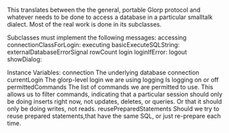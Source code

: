 This translates between the the general, portable Glorp protocol and whatever needs to be done to access a database in a particular smalltalk dialect. Most of the real work is done in its subclasses.

Subclasses must implement the following messages:
	accessing
		connectionClassForLogin:
	executing
		basicExecuteSQLString:
		externalDatabaseErrorSignal
		rowCount
	login
		loginIfError:
		logout
		showDialog:

Instance Variables:
	connection	<varies>	The underlying database connection
	currentLogin	<Login> The glorp-level login we are using
	logging	<Boolean>	Is logging on or off
	permittedCommands	<Collection of: DatabaseCommand class>	The list of commands we are permitted to use. This allows us to filter commands, indicating that a particular session should only be doing inserts right now, not updates, deletes, or queries. Or that it should only be doing writes, not reads.
	reusePreparedStatements	<Boolean>	Should we try to reuse prepared statements,that have the same SQL, or just re-prepare each time.

